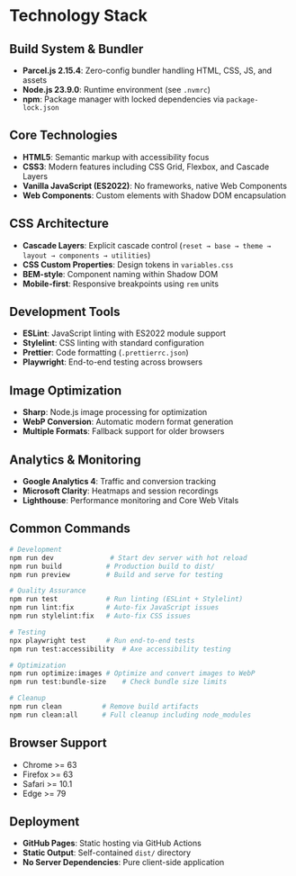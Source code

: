 # Technology Stack

## Build System & Bundler

- **Parcel.js 2.15.4**: Zero-config bundler handling HTML, CSS, JS, and assets
- **Node.js 23.9.0**: Runtime environment (see `.nvmrc`)
- **npm**: Package manager with locked dependencies via `package-lock.json`

## Core Technologies

- **HTML5**: Semantic markup with accessibility focus
- **CSS3**: Modern features including CSS Grid, Flexbox, and Cascade Layers
- **Vanilla JavaScript (ES2022)**: No frameworks, native Web Components
- **Web Components**: Custom elements with Shadow DOM encapsulation

## CSS Architecture

- **Cascade Layers**: Explicit cascade control (`reset → base → theme → layout → components → utilities`)
- **CSS Custom Properties**: Design tokens in `variables.css`
- **BEM-style**: Component naming within Shadow DOM
- **Mobile-first**: Responsive breakpoints using `rem` units

## Development Tools

- **ESLint**: JavaScript linting with ES2022 module support
- **Stylelint**: CSS linting with standard configuration
- **Prettier**: Code formatting (`.prettierrc.json`)
- **Playwright**: End-to-end testing across browsers

## Image Optimization

- **Sharp**: Node.js image processing for optimization
- **WebP Conversion**: Automatic modern format generation
- **Multiple Formats**: Fallback support for older browsers

## Analytics & Monitoring

- **Google Analytics 4**: Traffic and conversion tracking
- **Microsoft Clarity**: Heatmaps and session recordings
- **Lighthouse**: Performance monitoring and Core Web Vitals

## Common Commands

```bash
# Development
npm run dev              # Start dev server with hot reload
npm run build           # Production build to dist/
npm run preview         # Build and serve for testing

# Quality Assurance
npm run test            # Run linting (ESLint + Stylelint)
npm run lint:fix        # Auto-fix JavaScript issues
npm run stylelint:fix   # Auto-fix CSS issues

# Testing
npx playwright test     # Run end-to-end tests
npm run test:accessibility  # Axe accessibility testing

# Optimization
npm run optimize:images # Optimize and convert images to WebP
npm run test:bundle-size    # Check bundle size limits

# Cleanup
npm run clean          # Remove build artifacts
npm run clean:all      # Full cleanup including node_modules
```

## Browser Support

- Chrome >= 63
- Firefox >= 63
- Safari >= 10.1
- Edge >= 79

## Deployment

- **GitHub Pages**: Static hosting via GitHub Actions
- **Static Output**: Self-contained `dist/` directory
- **No Server Dependencies**: Pure client-side application
